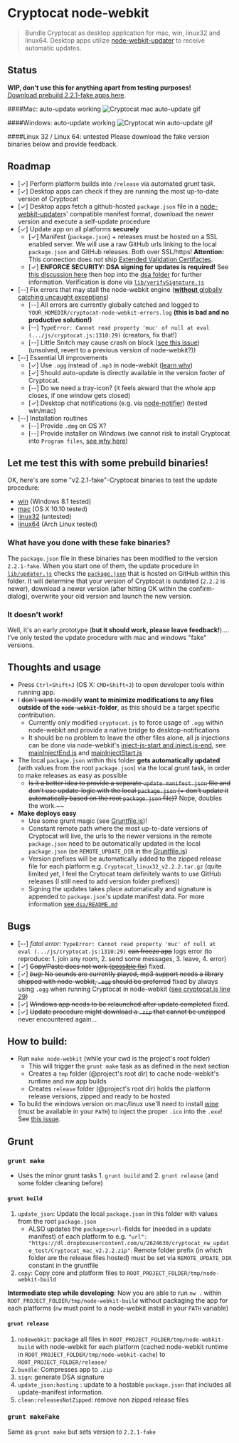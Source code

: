 # Cryptocat node-webkit
> Bundle Cryptocat as desktop application for mac, win, linux32 and linux64.
> Desktop apps utilize [node-webkit-updater](https://github.com/edjafarov/node-webkit-updater) to receive automatic updates.

## Status
**WIP, don't use this for anything apart from testing purposes!**  
[Download prebuild 2.2.1-fake apps here](#let-me-test-this-with-some-prebuild-binaries).

####Mac: auto-update working
![Cryptocat mac auto-update gif](http://i.giphy.com/3rgXBFpaJeJrhPltkc.gif)

####Windows: auto-update working
![Cryptocat win auto-update gif](http://i.giphy.com/yoJC2rfqFbOMnvwRpe.gif)

####Linux 32 / Linux 64: untested
Please download the fake version binaries below and provide feedback.

## Roadmap
* [✓] Perform platform builds into `/release` via automated grunt task.
* [✓] Desktop apps can check if they are running the most up-to-date version of Cryptocat
* [✓] Desktop apps fetch a github-hosted `package.json` file in a [node-webkit-updater](https://github.com/edjafarov/node-webkit-updater)s' compatible manifest format, download the newer version and execute a self-update procedure
* [✓] Update app on all platforms **securely**
	- [✓] Manifest (`package.json`) + releases must be hosted on a SSL enabled server. We will use a raw GitHub urls linking to the local `package.json` and GitHub releases. Both over SSL/https! **Attention:** This connection does not ship [Extended Validation Certifactes](http://en.wikipedia.org/wiki/Extended_Validation_Certificate).
	- [✓] **ENFORCE SECURITY: DSA signing for updates is required!** See [this discussion here](https://github.com/edjafarov/node-webkit-updater/issues/56) then hop into the [dsa folder](dsa/) for further information. Verification is done via [`lib/verifySignature.js`](lib/verifySignature.js)
* [--] Fix errors that may stall the node-webkit engine ([**without** globally catching uncaught exceptions](https://github.com/rogerwang/node-webkit/issues/1699))
	- [--] All errors are currently globally catched and logged to `YOUR_HOMEDIR/cryptocat-node-webkit-errors.log` **(this is bad and no productive solution!)**
	- [--] `TypeError: Cannot read property 'muc' of null at eval (.../js/cryptocat.js:1310:29)` (creators, fix that!)
	- [--] Little Snitch may cause crash on block ([see this issue](https://github.com/rogerwang/node-webkit/issues/2585)) (unsolved, revert to a previous version of node-webkit?))
* [--] Essential UI improvements
	- [✓] Use `.ogg` instead of `.mp3` in node-webkit ([learn why](https://github.com/rogerwang/node-webkit/wiki/Using-MP3-%26-MP4-%28H.264%29-using-the--video--%26--audio--tags.))
	- [✓] Should auto-update is directly available in the version footer of Cryptocat.
	- [--] Do we need a tray-icon? (it feels akward that the whole app closes, if one window gets closed)
	- [✓] Desktop chat notifications (e.g. via [node-notifier](https://github.com/mikaelbr/node-notifier)) (tested win/mac)
* [--] Installation routines
	- [--] Provide `.dmg` on OS X?
	- [--] Provide installer on Windows (we cannot risk to install Cryptocat into `Program files`, [see why here](https://github.com/edjafarov/node-webkit-updater/issues/58))

## Let me **test** this with some prebuild binaries!
OK, here's are some "v2.2.1-fake"-Cryptocat binaries to test the update procedure:
- [win](https://dl.dropboxusercontent.com/u/2624630/cryptocat_nw_update_test/Cryptocat_win_v2.2.1-fake.zip) (Windows 8.1 tested)
- [mac](https://dl.dropboxusercontent.com/u/2624630/cryptocat_nw_update_test/Cryptocat_mac_v2.2.1-fake.zip) (OS X 10.10 tested)
- [linux32](https://dl.dropboxusercontent.com/u/2624630/cryptocat_nw_update_test/Cryptocat_linux32_v2.2.1-fake.tar.gz) (untested)
- [linux64](https://dl.dropboxusercontent.com/u/2624630/cryptocat_nw_update_test/Cryptocat_linux64_v2.2.1-fake.tar.gz) (Arch Linux tested)

### What have you done with these fake binaries?
The `package.json` file in these binaries has been modified to the version `2.2.1-fake`. When you start one of them, the update procedure in [`lib/updater.js`](lib/updater.js) checks the [`package.json`](package.json) that is hosted on GitHub within this folder. It will determine that your version of Cryptocat is outdated (`2.2.2` is newer), download a newer version (after hitting OK within the confirm-dialog), overwrite your old version and launch the new version.

### It doesn't work!
Well, it's an early prototype (**but it should work, please leave feedback!**)....  
I've only tested the update procedure with mac and windows "fake" versions.

## Thoughts and usage
- Press `Ctrl+Shift+J` (OS X: `CMD+Shift+J`) to open developer tools within running app.
- I ~~don't want to modify~~ **want to minimize modifications to any files outside of the `node-webkit`-folder**, as this should be a target specific contribution.
	- Currently only modified `cryptocat.js` to force usage of `.ogg` within node-webkit and provide a native bridge to desktop-notifications
	- It should be no problem to leave the other files alone, all js injections can be done via node-webkit's [inject-js-start and inject.js-end](https://github.com/rogerwang/node-webkit/wiki/Manifest-format#inject-js-start--inject-js-end), see [mainInjectEnd.js](mainInjectEnd.js) and [mainInjectStart.js](mainInjectStart.js)
- The local `package.json` within this folder **gets automatically updated** (with values from the root `package.json`) via the local grunt task, in order to make releases as easy as possible
	- ~~Is it a better idea to provide a separate `update-manifest.json` file and don't use update-logic with the local `package.json` (+ don't update it automatically based on the root `package.json` file)?~~ Nope, doubles the work.~~
- **Make deploys easy**
	- Use some grunt magic (see [Gruntfile.js](Gruntfile.js))!
	- Constant remote path where the most up-to-date versions of Cryptocat will live, the urls to the newer versions in the remote `package.json` need to be automatically updated in the local `package.json` (se `REMOTE_UPDATE_DIR` in the [Gruntfile.js](Gruntfile.js))
	- Version prefixes will be automatically added to the zipped release file for each platform e.g. `Cryptocat_linux32_v2.2.2.tar.gz` (quite limited yet, I feel the Crytocat team definitely wants to use GitHub releases (I still need to add version folder prefixes))
	- Signing the updates takes place automatically and signature is appended to `package.json`'s update manifest data. For more information [see `dsa/README.md`](dsa/README.md)

## Bugs
- [--] *fatal error*: `TypeError: Cannot read property 'muc' of null at eval (.../js/cryptocat.js:1310:29)` ~~can freeze app~~ logs error (to reproduce: 1. join any room, 2. send some messages, 3. leave, 4. error)
- [✓] ~~Copy/Paste does not work ([possible fix](https://github.com/rogerwang/node-webkit/issues/1955))~~ fixed.
- [✓] ~~*bug*: No sounds are currently played, mp3 support needs a library shipped with node-webkit, `.ogg` should be preferred~~ fixed by always using `.ogg` when running Cryptocat in node-webkit ([see cryptocat.js line 29](https://github.com/majodev/cryptocat/blob/master/src/core/js/cryptocat.js#L29))
- [✓] ~~Windows app needs to be relaunched after update completed~~ fixed.
- [✓] ~~Update procedure might download a `.zip` that cannot be unzipped~~ never encountered again...

## How to build:
- Run `make node-webkit` (while your cwd is the project's root folder)
	- This will trigger the `grunt make` task as as defined in the next section
	- Creates a `tmp` folder (@project's root dir) to cache node-webkit's runtime and nw app builds
	- Creates `release` folder (@project's root dir) holds the platform release versions, zipped and ready to be hosted
- To build the windows version on mac/linux use'll need to install [wine](https://www.winehq.org/) (must be available in your `PATH`) to inject the proper `.ico` into the `.exe`! See [this issue](https://github.com/mllrsohn/node-webkit-builder/issues/19).


## Grunt
### `grunt make`
- Uses the minor grunt tasks 1. `grunt build` and 2. `grunt release` (and some folder cleaning before)

#### `grunt build`
1. `update_json`: Update the local `package.json` in this folder with values from the root `package.json`
	- ALSO updates the `packages>url`-fields for (needed in a update manifest) of each platform to e.g. `"url": "https://dl.dropboxusercontent.com/u/2624630/cryptocat_nw_update_test/Cryptocat_mac_v2.2.2.zip"`. Remote folder prefix (in which folder are the release files hosted) must be set via `REMOTE_UPDATE_DIR` constant in the gruntfile 
2. `copy`: Copy core and platform files to `ROOT_PROJECT_FOLDER/tmp/node-webkit-build`

**Intermediate step while developing**: Now you are able to run `nw .` within `ROOT_PROJECT_FOLDER/tmp/node-webkit-build` without packaging the app for each platforms (`nw` must point to a node-webkit install in your `PATH` variable)

#### `grunt release`
1. `nodewebkit`: package all files in `ROOT_PROJECT_FOLDER/tmp/node-webkit-build` with node-webkit for each platform (cached node-webkit runtime in `ROOT_PROJECT_FOLDER/tmp/node-webkit-cache`) to `ROOT_PROJECT_FOLDER/release/`
2. `bundle`: Compresses app to `.zip`
3. `sign`: generate DSA signature
4. `update_json:hosting` : update to a hostable `package.json` that includes all update-manifest information.
5. `clean:releasesNotZipped`: remove non zipped release files 

### `grunt makeFake`
Same as `grunt make` but sets version to `2.2.1-fake`

